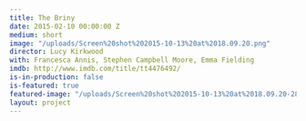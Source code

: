 ```yaml
---
title: The Briny
date: 2015-02-10 00:00:00 Z
medium: short
image: "/uploads/Screen%20shot%202015-10-13%20at%2018.09.20.png"
director: Lucy Kirkwood
with: Francesca Annis, Stephen Campbell Moore, Emma Fielding
imdb: http://www.imdb.com/title/tt4476492/
is-in-production: false
is-featured: true
featured-image: "/uploads/Screen%20shot%202015-10-13%20at%2018.09.20-28f526.png"
layout: project
---
```


